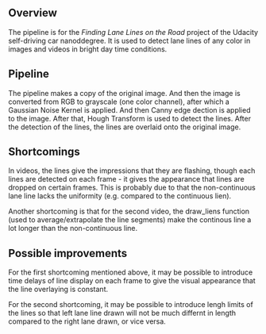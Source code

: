 Overview
---
The pipeline is for the *Finding Lane Lines on the Road* project of the Udacity self-driving car nanoddegree. It is used to detect lane lines of any color in images and videos in bright day time conditions. 



Pipeline
---
The pipeline makes a copy of the original image. And then the image is converted from RGB to grayscale (one color channel), after which a Gaussian Noise Kernel is applied. And then Canny edge dection is applied to the image. After that, Hough Transform is used to detect the lines. After the detection of the lines, the lines are overlaid onto the original image. 
  
  
Shortcomings
---
In videos, the lines give the impressions that they are flashing, though each lines are detected on each frame - it gives the appearance that lines are dropped on certain frames. This is probably due to that the non-continuous lane line lacks the uniformity (e.g. compared to the continuous lien).

Another shortcoming is that for the second video, the draw_liens function (used to average/extrapolate the line segments) make the continous line a lot longer than the non-continuous line.


Possible improvements
---
For the first shortcoming mentioned above, it may be possible to introduce time delays of line display on each frame to give the visual appearance that the line overlaying is constant.

For the second shortcoming, it may be possible to introduce lengh limits of the lines so that left lane line drawn will not be much differnt in length compared to the right lane drawn, or vice versa.  
